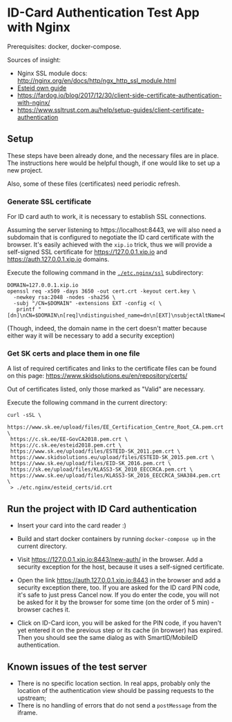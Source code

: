 # ID-Card Authentication Test App with Nginx

Prerequisites: docker, docker-compose.

Sources of insight:
* Nginx SSL module docs: http://nginx.org/en/docs/http/ngx_http_ssl_module.html
* [Esteid own guide](https://eid.eesti.ee/index.php/Authenticating_in_web_applications)
* https://fardog.io/blog/2017/12/30/client-side-certificate-authentication-with-nginx/
* https://www.ssltrust.com.au/help/setup-guides/client-certificate-authentication

## Setup

These steps have been already done, and the necessary files are in place. 
The instructions here would be helpful though, if one would like to set up a new project. 

Also, some of these files (certificates) need periodic refresh. 

### Generate SSL certificate

For ID card auth to work, it is necessary to establish SSL connections. 

Assuming the server listening to https://localhost:8443, we will also need
a subdomain that is configured to negotiate the ID card certificate with the browser. 
It's easily achieved with the `xip.io` trick, thus we will provide 
a self-signed SSL certificate for https://127.0.0.1.xip.io and https://auth.127.0.0.1.xip.io domains.

Execute the following command in the [`./etc.nginx/ssl`](./etc.nginx/ssl) subdirectory:

```shell
DOMAIN=127.0.0.1.xip.io
openssl req -x509 -days 3650 -out cert.crt -keyout cert.key \
  -newkey rsa:2048 -nodes -sha256 \
  -subj "/CN=$DOMAIN" -extensions EXT -config <( \
   printf "[dn]\nCN=$DOMAIN\n[req]\ndistinguished_name=dn\n[EXT]\nsubjectAltName=DNS:$DOMAIN,DNS:auth.$DOMAIN\nkeyUsage=digitalSignature\nextendedKeyUsage=serverAuth")
```

(Though, indeed, the domain name in the cert doesn't matter because either way it will be necessary to add
a security exception)

### Get SK certs and place them in one file

A list of required certificates and links to the certificate files can be found on this page:
https://www.skidsolutions.eu/en/repository/certs/

Out of certificates listed, only those marked as "Valid" are necessary.

Execute the following command in the current directory:

```shell
curl -sSL \
 https://www.sk.ee/upload/files/EE_Certification_Centre_Root_CA.pem.crt \
 https://c.sk.ee/EE-GovCA2018.pem.crt \
 https://c.sk.ee/esteid2018.pem.crt \
 https://www.sk.ee/upload/files/ESTEID-SK_2011.pem.crt \
 https://www.skidsolutions.eu/upload/files/ESTEID-SK_2015.pem.crt \
 https://www.sk.ee/upload/files/EID-SK_2016.pem.crt \
 https://sk.ee/upload/files/KLASS3-SK_2010_EECCRCA.pem.crt \
 https://www.sk.ee/upload/files/KLASS3-SK_2016_EECCRCA_SHA384.pem.crt \
 > ./etc.nginx/esteid_certs/id.crt
```

## Run the project with ID Card authentication

* Insert your card into the card reader :)

* Build and start docker containers by running `docker-compose up` in the current directory.

* Visit https://127.0.0.1.xip.io:8443/new-auth/ in the browser. Add a security exception for the host,
  because it uses a self-signed certificate.

* Open the link https://auth.127.0.0.1.xip.io:8443 in the browser and add a security exception there, too.
  If you are asked for the ID card PIN code, it's safe to just press Cancel now. If you do enter the code, 
  you will not be asked for it by the browser for some time (on the order of 5 min) - browser caches it.

* Click on ID-Card icon, you will be asked for the PIN code, if you haven't yet entered it on the previous step
  or its cache (in browser) has expired. Then you should see the same dialog as with SmartID/MobileID authentication.

## Known issues of the test server 

* There is no specific location section. In real apps, probably only the location of the authentication view
  should be passing requests to the upstream;
* There is no handling of errors that do not send a `postMessage` from the iframe. 
